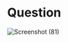 # Question
![Screenshot (81)](https://github.com/aradhanayada/PW-assignment1-solution/assets/103102710/bd79ce62-4637-4919-bcdf-6d05b896b09a)

